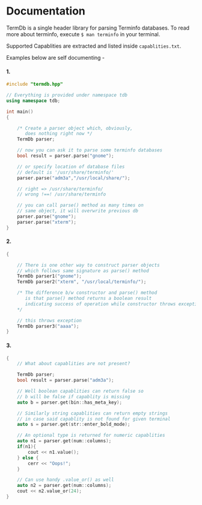 # Documentation

TermDb is a single header library for parsing Terminfo databases.
To read more about terminfo, execute `$ man terminfo` in your terminal.

Supported Capablities are extracted and listed inside `capablities.txt`.

Examples below are self documenting -

#### 1.
```cpp
#include "termdb.hpp"

// Everything is provided under namespace tdb
using namespace tdb;

int main()
{

	/* Create a parser object which, obviously,
	   does nothing right now */
	TermDb parser;

	// now you can ask it to parse some terminfo databases
	bool result = parser.parse("gnome");

	// or specify location of database files
	// default is '/usr/share/terminfo/'
	parser.parse("adm3a","/usr/local/share/");

	// right => /usr/share/terminfo/
	// wrong !==! /usr/share/terminfo

	// you can call parse() method as many times on
	// same object, it will overwrite previous db
	parser.parse("gnome");
	parser.parse("xterm");
}
```

#### 2.
```cpp
{

	// There is one other way to construct parser objects
	// which follows same signature as parse() method
	TermDb parser1("gnome");
	TermDb parser2("xterm", "/usr/local/terminfo/");

	/* The difference b/w constructor and parse() method
	   is that parse() method returns a boolean result
	   indicating success of operation while constructor throws exception
	*/

	// this throws exception
	TermDb parser3("aaaa");
}
```

#### 3.
```cpp
{
	// What about capablities are not present?

	TermDb parser;
	bool result = parser.parse("adm3a");

	// Well boolean capablities can return false so
	// b will be false if capablity is missing
	auto b = parser.get(bin::has_meta_key);

	// Similarly string capablities can return empty strings
	// in case said capablity is not found for given terminal
	auto s = parser.get(str::enter_bold_mode);

	// An optional type is returned for numeric capablities
	auto n1 = parser.get(num::columns);
	if(n1){
		cout << n1.value();
	} else {
		cerr << "Oops!";
	}

	// Can use handy .value_or() as well
	auto n2 = parser.get(num::columns);
	cout << n2.value_or(24);
}
```
